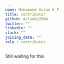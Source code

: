 ```yaml
---
name: Muhammed Aslam K P
title: Contributor
github: Aslamkp2004
twitter: ""
linkedin: ""
slack: ""
joining_date: ""
role : contributor
---
```


Still waiting for this
